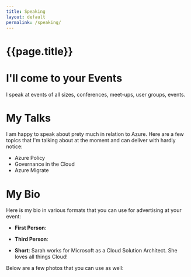 ```yaml
---
title: Speaking
layout: default
permalink: /speaking/
---
```

<div class="page-header">
    <h1 class="page-title">{{page.title}}</h1>
</div>

# I'll come to your Events

I speak at events of all sizes, conferences, meet-ups, user groups, events.

# My Talks

I am happy to speak about prety much in relation to Azure.  Here are a few topics that I'm talking about at the moment and can deliver with hardly notice:

* Azure Policy
* Governance in the Cloud
* Azure Migrate

# My Bio

Here is my bio in various formats that you can use for advertising at your event:

* **First Person**: 

* **Third Person**: 

* **Short**: Sarah works for Microsoft as a Cloud Solution Architect.  She loves all things Cloud!

Below are a few photos that you can use as well:
